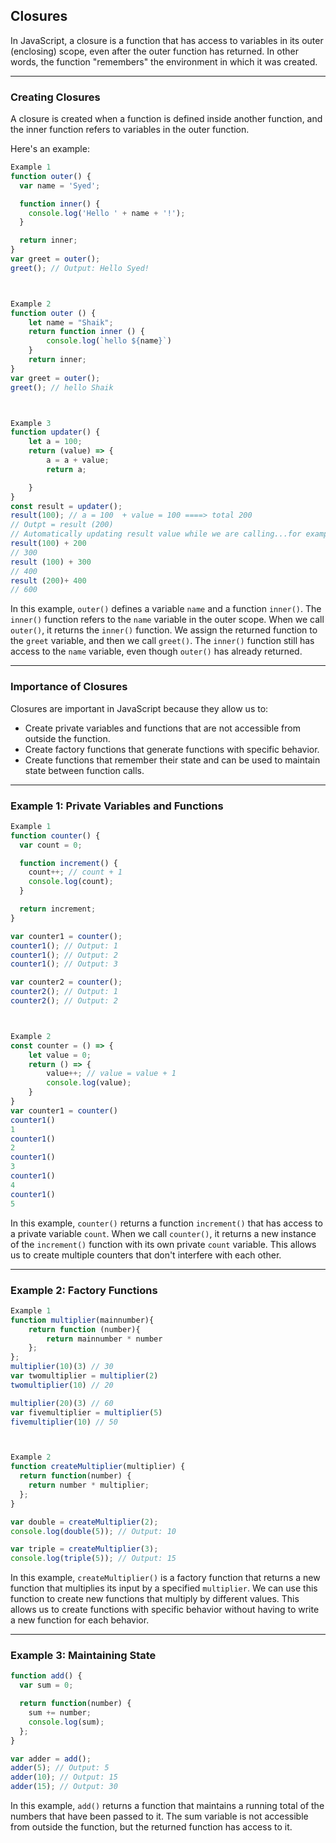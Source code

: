 ## Closures
In JavaScript, a closure is a function that has access to variables in its outer (enclosing) scope, even after the outer function has returned. In other words, the function "remembers" the environment in which it was created.

---

### Creating Closures
A closure is created when a function is defined inside another function, and the inner function refers to variables in the outer function. 

Here's an example:
```javascript
Example 1
function outer() {
  var name = 'Syed';

  function inner() {
    console.log('Hello ' + name + '!');
  }

  return inner;
}
var greet = outer();
greet(); // Output: Hello Syed!



Example 2 
function outer () {
    let name = "Shaik";
    return function inner () {
        console.log(`hello ${name}`)
    }
    return inner;
}
var greet = outer();
greet(); // hello Shaik



Example 3
function updater() {
    let a = 100;
    return (value) => {
        a = a + value;
        return a;

    }
}
const result = updater();
result(100); // a = 100  + value = 100 ====> total 200
// Outpt = result (200)
// Automatically updating result value while we are calling...for example [ result(100) ] 
result(100) + 200
// 300
result (100) + 300
// 400
result (200)+ 400
// 600 
```
In this example, `outer()` defines a variable `name` and a function `inner()`. The `inner()` function refers to the `name` variable in the outer scope. When we call `outer()`, it returns the `inner()` function. We assign the returned function to the `greet` variable, and then we call `greet()`. The `inner()` function still has access to the `name` variable, even though `outer()` has already returned.

---

### Importance of Closures
Closures are important in JavaScript because they allow us to:

- Create private variables and functions that are not accessible from outside the function.
- Create factory functions that generate functions with specific behavior.
- Create functions that remember their state and can be used to maintain state between function calls.

---

### Example 1: Private Variables and Functions
```javascript
Example 1
function counter() {
  var count = 0;

  function increment() {
    count++; // count + 1
    console.log(count);
  }

  return increment;
}

var counter1 = counter();
counter1(); // Output: 1
counter1(); // Output: 2
counter1(); // Output: 3

var counter2 = counter();
counter2(); // Output: 1
counter2(); // Output: 2



Example 2
const counter = () => {
    let value = 0;
    return () => {
        value++; // value = value + 1
        console.log(value);
    }
}
var counter1 = counter()
counter1()
1
counter1()
2
counter1()
3
counter1()
4
counter1()
5
```
In this example, `counter()` returns a function `increment()` that has access to a private variable `count`. When we call `counter()`, it returns a new instance of the `increment()` function with its own private `count` variable. This allows us to create multiple counters that don't interfere with each other.

---

### Example 2: Factory Functions
```javascript
Example 1
function multiplier(mainnumber){
    return function (number){
        return mainnumber * number
    };
};
multiplier(10)(3) // 30
var twomultiplier = multiplier(2)
twomultiplier(10) // 20

multiplier(20)(3) // 60
var fivemultiplier = multiplier(5)
fivemultiplier(10) // 50



Example 2
function createMultiplier(multiplier) {
  return function(number) {
    return number * multiplier;
  };
}

var double = createMultiplier(2);
console.log(double(5)); // Output: 10

var triple = createMultiplier(3);
console.log(triple(5)); // Output: 15
```
In this example, `createMultiplier()` is a factory function that returns a new function that multiplies its input by a specified `multiplier`. We can use this function to create new functions that multiply by different values. This allows us to create functions with specific behavior without having to write a new function for each behavior.

---

### Example 3: Maintaining State
```javascript
function add() {
  var sum = 0;

  return function(number) {
    sum += number;
    console.log(sum);
  };
}

var adder = add();
adder(5); // Output: 5
adder(10); // Output: 15
adder(15); // Output: 30
```
In this example, `add()` returns a function that maintains a running total of the numbers that have been passed to it. The sum variable is not accessible from outside the function, but the returned function has access to it.

